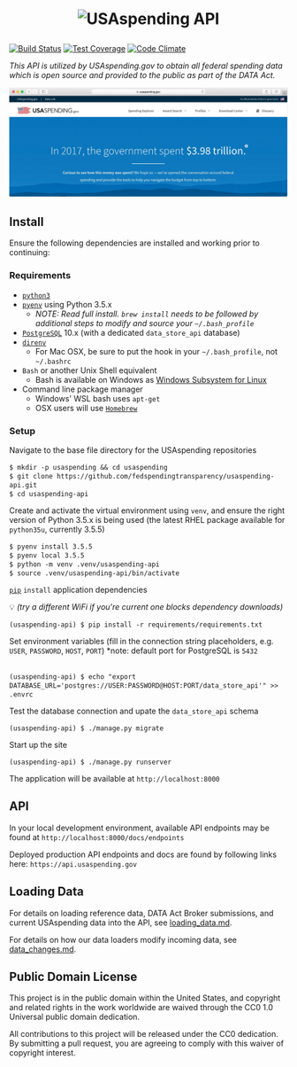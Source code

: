 # <p align="center"><img src="https://www.usaspending.gov/img/logo@2x.png" alt="USAspending API"></p>

[![Build Status](https://travis-ci.org/fedspendingtransparency/usaspending-api.svg?branch=master)](https://travis-ci.org/fedspendingtransparency/usaspending-api) [![Test Coverage](https://codeclimate.com/github/fedspendingtransparency/usaspending-api/badges/coverage.svg)](https://codeclimate.com/github/fedspendingtransparency/usaspending-api/coverage) [![Code Climate](https://codeclimate.com/github/fedspendingtransparency/usaspending-api/badges/gpa.svg)](https://codeclimate.com/github/fedspendingtransparency/usaspending-api)

_This API is utilized by USAspending.gov to obtain all federal spending data which is open source and provided to the public as part of the DATA Act._

![USAspending Landing Page](readme.jpg?raw=true "Readme")

## Install

Ensure the following dependencies are installed and working prior to continuing:

### Requirements
- [`python3`](https://docs.python-guide.org/starting/installation/#python-3-installation-guides)
- [`pyenv`](https://github.com/pyenv/pyenv/#installation) using Python 3.5.x
  - _NOTE: Read full install. `brew install` needs to be followed by additional steps to modify and source your `~/.bash_profile`_
- [`PostgreSQL`](https://www.postgresql.org/download/) 10.x (with a dedicated `data_store_api` database)
- [`direnv`](https://github.com/direnv/direnv#install)
  - For Mac OSX, be sure to put the hook in your `~/.bash_profile`, not `~/.bashrc`
- `Bash` or another Unix Shell equivalent
  - Bash is available on Windows as [Windows Subsystem for Linux](https://docs.microsoft.com/en-us/windows/wsl/install-win10)
- Command line package manager
  - Windows' WSL bash uses `apt-get`
  - OSX users will use [`Homebrew`](https://brew.sh/)

### Setup
Navigate to the base file directory for the USAspending repositories

    $ mkdir -p usaspending && cd usaspending
    $ git clone https://github.com/fedspendingtransparency/usaspending-api.git
    $ cd usaspending-api

Create and activate the virtual environment using `venv`, and ensure the right version of Python 3.5.x is being used (the latest RHEL package available for `python35u`, currently 3.5.5)

    $ pyenv install 3.5.5
    $ pyenv local 3.5.5
    $ python -m venv .venv/usaspending-api
    $ source .venv/usaspending-api/bin/activate



[`pip`](https://pip.pypa.io/en/stable/installing/) `install` application dependencies

:bulb: _(try a different WiFi if you're current one blocks dependency downloads)_

    (usaspending-api) $ pip install -r requirements/requirements.txt

Set environment variables (fill in the connection string placeholders, e.g. `USER`, `PASSWORD`, `HOST`, `PORT`)
*note: default port for PostgreSQL is `5432`

```shell

(usaspending-api) $ echo "export DATABASE_URL='postgres://USER:PASSWORD@HOST:PORT/data_store_api'" >> .envrc

```

Test the database connection and upate the `data_store_api` schema

    (usaspending-api) $ ./manage.py migrate

Start up the site

    (usaspending-api) $ ./manage.py runserver

The application will be available at `http://localhost:8000`

## API

In your local development environment, available API endpoints may be found at `http://localhost:8000/docs/endpoints`

Deployed production API endpoints and docs are found by following links here: `https://api.usaspending.gov`

## Loading Data

For details on loading reference data, DATA Act Broker submissions, and current USAspending data into the API, see [loading_data.md](loading_data.md).

For details on how our data loaders modify incoming data, see [data_changes.md](data_changes.md).

## Public Domain License

This project is in the public domain within the United States, and copyright and related rights in the work worldwide are waived through the CC0 1.0 Universal public domain dedication.

All contributions to this project will be released under the CC0 dedication. By submitting a pull request, you are agreeing to comply with this waiver of copyright interest.
